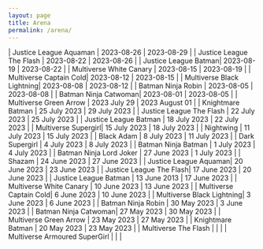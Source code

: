 ```yaml
---
layout: page
title: Arena
permalink: /arena/
---
```


| Justice League Aquaman | 2023-08-26 | 2023-08-29 |
| Justice League The Flash | 2023-08-22 | 2023-08-26 |
| Justice League Batman| 2023-08-19 | 2023-08-22 |
| Multiverse White Canary | 2023-08-15 | 2023-08-19 |
| Multiverse Captain Cold| 2023-08-12 | 2023-08-15 |
| Multiverse Black Lightning| 2023-08-08 | 2023-08-12 |
| Batman Ninja Robin | 2023-08-05 | 2023-08-08 |
| Batman Ninja Catwoman| 2023-08-01 | 2023-08-05 |
| Multiverse Green Arrow | 2023 July 29 | 2023 August 01 |
| Knightmare Batman | 25 July 2023 | 29 July 2023 |
| Justice League The Flash | 22 July 2023 | 25 July 2023 |
| Justice League Batman | 18 July 2023 | 22 July 2023 |
| Multiverse Supergirl| 15 July 2023 | 18 July 2023 |
| Nightwing | 11 July 2023 | 15 July 2023 |
| Black Adam | 8 July 2023 | 11 July 2023 |
| Dark Supergirl | 4 July 2023 | 8 July 2023 |
| Batman Ninja Batman | 1 July 2023 | 4 July 2023 |
| Batman Ninja Lord Joker | 27 June 2023 | 1 July 2023 |
| Shazam | 24 June 2023 | 27 June 2023 |
| Justice League Aquaman| 20 June 2023 | 23 June 2023 |
| Justice League The Flash| 17 June 2023 | 20 June 2023 |
| Justice League Batman | 13 June 2013 | 17 June 2023 |
| Multiverse White Canary | 10 June 2023 | 13 June 2023 |
| Multiverse Captain Cold| 6 June 2023 | 10 June 2023 |
| Multiverse Black Lightning| 3 June 2023 | 6 June 2023 |
| Batman Ninja Robin | 30 May 2023 | 3 June 2023 |
| Batman Ninja Catwoman| 27 May 2023 | 30 May 2023 |
| Multiverse Green Arrow | 23 May 2023 | 27 May 2023 |
| Knightmare Batman | 20 May 2023 | 23 May 2023 |
| Multiverse The Flash | | |
| Multiverse Armoured SuperGirl | | |

